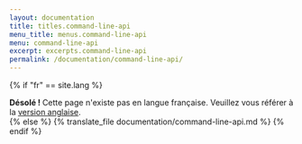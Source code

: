 ```yaml
---
layout: documentation
title: titles.command-line-api
menu_title: menus.command-line-api
menu: command-line-api
excerpt: excerpts.command-line-api
permalink: /documentation/command-line-api/
---
```



{% if "fr" == site.lang %}
<div class="alert alert-warning" role="alert">
  <strong>Désolé ! </strong>Cette page n'existe pas en langue française. Veuillez vous référer à la <a href="{{ page.url }}"> version anglaise</a>.
</div>
{% else %}
  {% translate_file documentation/command-line-api.md %}
{% endif %}
